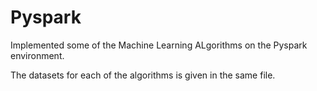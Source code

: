 # Pyspark

Implemented some of the Machine Learning ALgorithms on the Pyspark environment.

The datasets for each of the algorithms is given in the same file.
